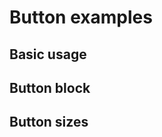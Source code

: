 # Button examples

## Basic usage

<ButtonBasic />

## Button block

<ButtonBlock />

## Button sizes

<ButtonSizes />
